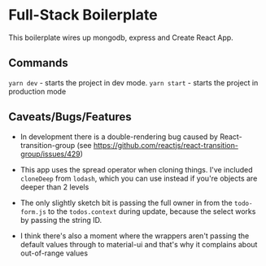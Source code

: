 # Full-Stack Boilerplate

This boilerplate wires up mongodb, express and Create React App.

## Commands

`yarn dev` - starts the project in dev mode.
`yarn start` - starts the project in production mode

## Caveats/Bugs/Features

* In development there is a double-rendering bug caused by React-transition-group (see <https://github.com/reactjs/react-transition-group/issues/429>)

* This app uses the spread operator when cloning things. I've included `cloneDeep` from `lodash`, which you can use instead if you're objects are deeper than 2 levels

* The only slightly sketch bit is passing the full owner in from the `todo-form.js` to the `todos.context` during update, because the select works by passing the string ID.

* I think there's also a moment where the wrappers aren't passing the default values through to material-ui and that's why it complains about out-of-range values
